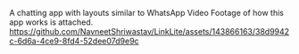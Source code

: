 A chatting app with layouts similar to WhatsApp
Video Footage of how this app works is attached.
https://github.com/NavneetShriwastav/LinkLite/assets/143866163/38d9942c-6d6a-4ce9-8fd4-52dee07d9e9c
